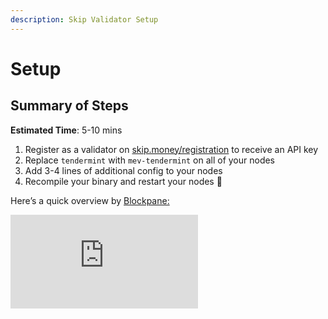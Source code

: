 ```yaml
---
description: Skip Validator Setup
---
```


# Setup

## Summary of Steps

**Estimated Time**: 5-10 mins

1. Register as a validator on [skip.money/registration](http://skip.money/registration) to receive an API key
2. Replace `tendermint` with `mev-tendermint` on all of your nodes
3. Add 3-4 lines of additional config to your nodes
4. Recompile your binary and restart your nodes 🚀

Here’s a quick overview by [Blockpane:](https://blockpane.com/)

<iframe className="video" src="https://www.youtube.com/embed/_75A4RWWwaM" title="YouTube video player" frameBorder="0" allow="accelerometer; autoplay; clipboard-write; encrypted-media; gyroscope; picture-in-picture" allowFullScreen/>

**Any questions / issues during integration? Ask us: [https://discord.gg/amAgf9Z39w](https://discord.gg/amAgf9Z39w)**

## Chain IDs that Skip supports:

### Mainnets

- Juno Mainnet `CHAIN_ID=juno-1`
- EVMOS Mainnet `CHAIN_ID=9001-2`
- Terra2 Mainnet `CHAIN_ID=phoenix-1`

### Testnets

- Juno Testnet `CHAIN_ID=uni-5`
- Terra2 Testnet `CHAIN_ID=pisco-1`
- EVMOS Testnet `CHAIN_ID=evmos_9000-4`
- Injective Testnet `CHAIN_ID=injective-888`

---

# 1. Register ✅

**🚨**  If you don’t already have an API Key, **please get one from the [Skip registration site](https://skip.money/registration) 🚨**

💵 **You can also configure your MEV payments between you / network stakers on the site.**

🆘 If you cannot access your validator operator key or any key with <code>MsgVote</code> authorization in Keplr, please contact us on <a href="(https://discord.gg/amAgf9Z39w">(https://discord.gg/amAgf9Z39w)</a>. We will manually add you to the system.

---

# 2. Replace Tendermint ♻️

In the `go.mod` file of the directory you use to compile your chain binary, add a line into `replace` to import the correct `mev-tendermint` version.

```tsx
replace (
	// Other stuff...
	****github.com/tendermint/tendermint => github.com/skip-mev/mev-tendermint <USE CORRECT VERSION TAG>
)
```

- **[Automatic]: set it automatically with these commands 👇**
  ```bash
  export CHAIN_ID=<CORRECT CHAIN ID>
  export CHAIN_VERSION=<CHAIN_VERSION_RELEASE_TAG>
  ```
  ```bash
  CONFIG_REPO="https://raw.githubusercontent.com/skip-mev/config/main/$CHAIN_ID/$CHAIN_VERSION" && \
  MEV_TENDERMINT_VERSION="$(curl -s "$CONFIG_REPO/mev-tendermint_version.txt")" && \
  go mod edit -replace github.com/tendermint/tendermint=github.com/skip-mev/mev-tendermint@$MEV_TENDERMINT_VERSION
  ```
- **[Manual]: find the correct version-tag to use 👇**
<!--- TODO: The link below needs to point to the correct place --->
- [👇 **(Expand) Find the correct values for these here👇**](./setup.md)
  - Or run:
    ```bash
    export CHAIN_ID=<USE CORRECT CHAIN ID>
    curl [https://raw.githubusercontent.com/skip-mev/config/main/](https://raw.githubusercontent.com/skip-mev/config/main/$CHAIN_ID)$CHAIN_ID/mev-tendermint_version.txt
    ```

### 🚨🚨 **After adding the line to replace, run `go mod tidy` 🚨🚨**

<aside>
♻️ If you use Horcrux or any other infrastructure set up that requires multiple full nodes, you need to replace Tendermint on all of them.

</aside>

---

# 3. Config ⚙️

`mev-tendermint` introduces a new section of config in `config.toml` called `[sidecar]`.

(Optional: you can read more about what these are here: [Validator Config Reference Docs](./config.md))

…by the end, the end of your `config.toml` on each node will look something like this (with different string values). **Make sure to include the line `[sidecar]` at the top of this section in `config.toml`.**

```bash
# OTHER CONFIG...

# **EXAMPLE** below (please use the correct values)
**[sidecar]
relayer_peer_string = "d1463b730c6e0dcea59db726836aeaff13a8119f@uni-5-sentinel.skip.money:26656"
relayer_rpc_string = "http://uni-5-api.skip.money"
api_key = "2314ajinashg2389jfjap"**
```

<!--- TODO: Is this the same as the chain configuration? --->

- 👇 **(Expand) Find the correct values for these here👇**

  **Mainnets**

  | Chain name     | Chain ID     | Supported Chain Version | relayer_rpc_string                 | relayer_peer_string                                                             | MEV-tendermint Version  | AuctionHouse Address                         |
  | -------------- | ------------ | ----------------------- | ---------------------------------- | ------------------------------------------------------------------------------- | ----------------------- | -------------------------------------------- |
  | JUNO Mainnet   | juno-1       | v11.0.3 v11.0.0         | http://juno-1-api.skip.money       | 8dd5dfefe8959f7186e6c80bdb87dbd919534677@juno-1-sentinel.skip.money:26656       | v0.34.21-mev.12         | juno10g0l3hd9sau3vnjrayjhergcpxemucxcspgnn4  |
  | EVMOS Mainnet  | evmos_9001-2 | v9.1.0                  | http://evmos_9001-2-api.skip.money | c0a2990e2a5dad7f4ace044d2f936de6891c6f0a@evmos_9001-2-sentinel.skip.money:26656 | v0.34.22-mev.12         | evmos17yqtnk08ly94lgz3fzagfu2twsws33z7cpkxa2 |
  | Terra2 Mainnet | phoenix-1    | v2.2.0                  | http://phoenix-1-api.skip.money    | 20a61f70d93af978a3bc1d6be634a57918934f79@phoenix-1-sentinel.skip.money:26656    | v0.34.21-terra.1-mev.13 | terra1d5fzv2y8fpdax4u2nnzrn5uf9ghyu5sxr865uy |

  **Testnets**

  | Chain name        | Chain ID      | Supported Chain Version | relayer_rpc_string                  | relayer_peer_string                                                              | MEV-tendermint Version  | AuctionHouse Address                         |
  | ----------------- | ------------- | ----------------------- | ----------------------------------- | -------------------------------------------------------------------------------- | ----------------------- | -------------------------------------------- |
  | JUNO Testnet      | uni-5         | v11.0.0-alpha           | http://uni-5-api.skip.money         | f18d6e226545b348aa37c86cc735d0620838fcd8@uni-5-sentinel.skip.money:26656         | v0.34.21-mev.12         | juno10g0l3hd9sau3vnjrayjhergcpxemucxcspgnn4  |
  | EVMOS Testnet     | evmos_9000-4  | v10.0.0-rc4             | http://evmos_9000-4-api.skip.money  | 4d8990908ae5cbe7783192c0364db4a90af56dbc@evmos_9000-4-sentinel.skip.money:26656  | v0.34.24-mev.13         | evmos17yqtnk08ly94lgz3fzagfu2twsws33z7cpkxa2 |
  | Injective Testnet | injective-888 | v1.8                    | http://injective-888-api.skip.money | 24b0ca5c32b1c90fe7e373075de1d94ddf94c0b3@injective-888-sentinel.skip.money:26656 | v0.34.23-mev.12         | inj1mwj9kxxxuflr233pulfk037lr55jv680wy5sm4   |
  | Terra 2 Testnet   | pisco-1       | v2.2.0                  | http://pisco-1-api.skip.money       | 5cc5e6506818a113387d92e0b60a7206845b4d7e@pisco-1-sentinel.skip.money:26656       | v0.34.21-terra.1-mev.13 | terra1d5fzv2y8fpdax4u2nnzrn5uf9ghyu5sxr865uy |

- **Extra config for sentry configurations 🏛**

  - **On the sentry nodes:**

    - Add an **extra line** to the `[sidecar]` config called **`personal_peer_ids`**, and add the node id for your **validator**

    ```jsx
    [sidecar];
    relayer_peer_string =
      "d1463b730c6e0dcea59db726836aeaff13a8119f@uni-5-sentinel.skip.money:26656";
    relayer_rpc_string = "http://uni-5-api.skip.money";
    api_key = "2314ajinashg2389jfjap";
    personal_peer_ids = "NODEID1,NODEID2, ...";
    ```

    → You can find your node ids by running:

    ```jsx
    <NODE_DAEMON> tendermint show-node-id --home <HOME_DIR>

    # example:
    junod tendermint show-node-id --home ./juno
    ```

  - **On the validator:**

    - **Remove** the line for `relayer_peer_string`
    - **Remove** the line for `relayer_rpc_string`
    - **Remove** the line for `api_key`
    - Add an **extra line** to the `[sidecar]` config called **`personal_peer_ids`**, and add the node ids for your **sentry nodes**

    ```jsx
    [sidecar];
    personal_peer_ids = "NODEID1,NODEID2, ...";
    ```

    → You can find your node ids by running:

    ```jsx
    <NODE_DAEMON> tendermint show-node-id --home <HOME_DIR>

    # example:
    junod tendermint show-node-id --home ./juno
    ```

---

# 4. Recompile your Binary & Restart 🚀

**That’s it!** You should now begin receiving MEV bundles and higher rewards from Skip ✅

**→ If you use Cosmovisor, make sure to point it to the new binary**

- **e.g.** `mv ~/go/bin/evmosd ~/.evmosd/cosmovisor/current/bin/`

**→ Run `curl [http://localhost:26657/status](http://localhost:26657/status)` to check if you are connected**

- This should appear at the end of the response:

```jsx
 ”is_peered_with_relayer”: true
```

---

### Monitoring & Troubleshooting ✍️

- Check if you **are running `mev-tendermint`** by running either 👇

  ```bash
  **# by running binary**
  curl -sL localhost:26657/status | jq .result.mev_info

  **# or by checking version detail**
  junod version --long | grep mev
  ```

- Check if you are **peered with the sentinel** by running **👇**

  Run **`curl http://localhost:26657/status`**
  You should see, at the bottom:

  ```jsx
   ”is_peered_with_relayer”: true
  ```

  1. 🚨 If this is not showing, you are likely not running `mev-tendermint`
  2. 🚨 If this is showing false, it’s either that the sentinel is down (unlikely), or you have an incorrect **`relayer_peer_string`** (more common)

- Check if you are **_properly registered with your API Key_** by running 👇

  ```bash
  curl <RELAYER_RPC_STRING> --header "Content-Type: application/json" --request POST --data '{"method": "get_peers", "params": ["**<API_KEY>**"], "id": 1}'

  # EXAMPLE
  curl http://juno-1-api.skip.money/ --header "Content-Type: application/json" --request POST --data '{"method": "get_peers", "params": ["YdtqnUpRsWOCK1wFIVBW1/rGGqY="], "id": 1}'
  ```

  1. 🚨 When you run this, you should see your peers connected, example below:

     ```bash
     {
       "jsonrpc": "2.0",
       "id": 1,
       "result": {
         "**Peers": [
           "557611c7a7307ce023a7d13486b570282521296d@34.205.156.129:49510"
         ],**
         "code": 0
       }
     }
     ```

  2. 🚨 If you don’t see your peers connected, you likely have an incorrect **`api_key`** or **`relayer_rpc_string`** configuration

- Check new **prometheus metrics below** exposed on `mev-tendermint` 👇
  - In particular, you can track **`sidecar_relay_connected`** to check connection
  - View the new prometheus metrics exposed on mev-tendermint. See this page for more details: [Metrics](./metrics.md)
  - These can be added to a Grafana dashboard, for example via this [**dashboard that Polkachu made**](https://gist.github.com/PolkachuIntern/0083c88ad16eecc2bea1c8e4d85960ed)

---

### ⚙️ Handling Chain Upgrades

Handling chain upgrades is simple:

1. Apply the latest patch to your validators & nodes, **without `mev-tendermint`**

   1. If you have local changes to `go.mod` and `go.sum` that prevent you from pulling the new version, you can run:

   ```bash
   git stash
   git stash apply
   ```

   … to remove them first, then pull again

2. Recompile your binary with `mev-tendermint` (**same as step 2)**, keeping the same config
3. Restart your nodes and validators, you’re back up! 🎉
